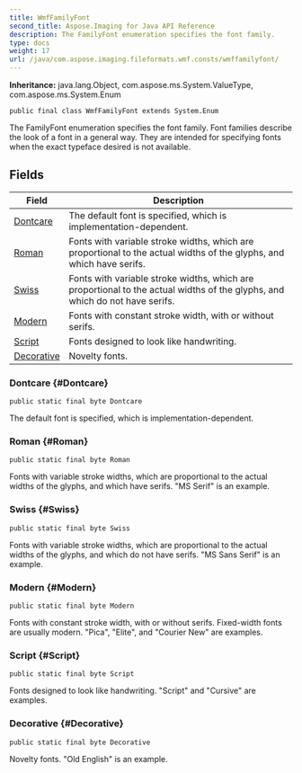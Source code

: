 ```yaml
---
title: WmfFamilyFont
second_title: Aspose.Imaging for Java API Reference
description: The FamilyFont enumeration specifies the font family.
type: docs
weight: 17
url: /java/com.aspose.imaging.fileformats.wmf.consts/wmffamilyfont/
---
```

**Inheritance:**
java.lang.Object, com.aspose.ms.System.ValueType, com.aspose.ms.System.Enum
```
public final class WmfFamilyFont extends System.Enum
```

The FamilyFont enumeration specifies the font family. Font families describe the look of a font in a general way. They are intended for specifying fonts when the exact typeface desired is not available.
## Fields

| Field | Description |
| --- | --- |
| [Dontcare](#Dontcare) | The default font is specified, which is implementation-dependent. |
| [Roman](#Roman) | Fonts with variable stroke widths, which are proportional to the actual widths of the glyphs, and which have serifs. |
| [Swiss](#Swiss) | Fonts with variable stroke widths, which are proportional to the actual widths of the glyphs, and which do not have serifs. |
| [Modern](#Modern) | Fonts with constant stroke width, with or without serifs. |
| [Script](#Script) | Fonts designed to look like handwriting. |
| [Decorative](#Decorative) | Novelty fonts. |
### Dontcare {#Dontcare}
```
public static final byte Dontcare
```


The default font is specified, which is implementation-dependent.

### Roman {#Roman}
```
public static final byte Roman
```


Fonts with variable stroke widths, which are proportional to the actual widths of the glyphs, and which have serifs. "MS Serif" is an example.

### Swiss {#Swiss}
```
public static final byte Swiss
```


Fonts with variable stroke widths, which are proportional to the actual widths of the glyphs, and which do not have serifs. "MS Sans Serif" is an example.

### Modern {#Modern}
```
public static final byte Modern
```


Fonts with constant stroke width, with or without serifs. Fixed-width fonts are usually modern. "Pica", "Elite", and "Courier New" are examples.

### Script {#Script}
```
public static final byte Script
```


Fonts designed to look like handwriting. "Script" and "Cursive" are examples.

### Decorative {#Decorative}
```
public static final byte Decorative
```


Novelty fonts. "Old English" is an example.

